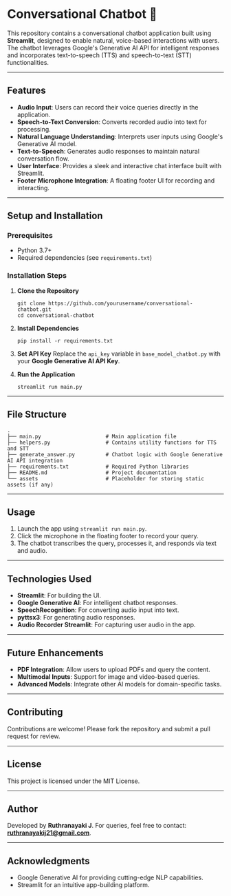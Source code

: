 Conversational Chatbot 🤖
=========================

This repository contains a conversational chatbot application built using **Streamlit**, designed to enable natural, voice-based interactions with users. The chatbot leverages Google's Generative AI API for intelligent responses and incorporates text-to-speech (TTS) and speech-to-text (STT) functionalities.

* * * * *

Features
--------

-   **Audio Input**: Users can record their voice queries directly in the application.
-   **Speech-to-Text Conversion**: Converts recorded audio into text for processing.
-   **Natural Language Understanding**: Interprets user inputs using Google's Generative AI model.
-   **Text-to-Speech**: Generates audio responses to maintain natural conversation flow.
-   **User Interface**: Provides a sleek and interactive chat interface built with Streamlit.
-   **Footer Microphone Integration**: A floating footer UI for recording and interacting.

* * * * *

Setup and Installation
----------------------

### Prerequisites

-   Python 3.7+
-   Required dependencies (see `requirements.txt`)

### Installation Steps

1.  **Clone the Repository**

    ```
    git clone https://github.com/yourusername/conversational-chatbot.git
    cd conversational-chatbot

    ```

2.  **Install Dependencies**

    ```
    pip install -r requirements.txt

    ```

3.  **Set API Key** Replace the `api_key` variable in `base_model_chatbot.py` with your **Google Generative AI API Key**.

4.  **Run the Application**

    ```
    streamlit run main.py

    ```

* * * * *

File Structure
--------------

```
.
├── main.py                     # Main application file
├── helpers.py                  # Contains utility functions for TTS and STT
├── generate_answer.py          # Chatbot logic with Google Generative AI API integration
├── requirements.txt            # Required Python libraries
├── README.md                   # Project documentation
└── assets                      # Placeholder for storing static assets (if any)

```

* * * * *

Usage
-----

1.  Launch the app using `streamlit run main.py`.
2.  Click the microphone in the floating footer to record your query.
3.  The chatbot transcribes the query, processes it, and responds via text and audio.

* * * * *

Technologies Used
-----------------

-   **Streamlit**: For building the UI.
-   **Google Generative AI**: For intelligent chatbot responses.
-   **SpeechRecognition**: For converting audio input into text.
-   **pyttsx3**: For generating audio responses.
-   **Audio Recorder Streamlit**: For capturing user audio in the app.

* * * * *

Future Enhancements
-------------------

-   **PDF Integration**: Allow users to upload PDFs and query the content.
-   **Multimodal Inputs**: Support for image and video-based queries.
-   **Advanced Models**: Integrate other AI models for domain-specific tasks.

* * * * *

Contributing
------------

Contributions are welcome! Please fork the repository and submit a pull request for review.

* * * * *

License
-------

This project is licensed under the MIT License.

* * * * *

Author
------

Developed by **Ruthranayaki J**. For queries, feel free to contact: **<ruthranayakij21@gmail.com>**.

* * * * *

Acknowledgments
---------------

-   Google Generative AI for providing cutting-edge NLP capabilities.
-   Streamlit for an intuitive app-building platform.
